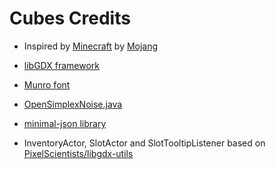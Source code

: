 Cubes Credits
=======

* Inspired by [Minecraft](https://minecraft.net/) by [Mojang](https://mojang.com/)

* [libGDX framework](http://libgdx.badlogicgames.com/)

* [Munro font](http://tenbytwenty.com/?xxxx_posts=munro)

* [OpenSimplexNoise.java](https://gist.github.com/KdotJPG/b1270127455a94ac5d19)

* [minimal-json library](https://github.com/ralfstx/minimal-json)

* InventoryActor, SlotActor and SlotTooltipListener based on [PixelScientists/libgdx-utils](https://github.com/PixelScientists/libgdx-utils)